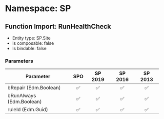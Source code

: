 # Namespace: SP

## Function Import: RunHealthCheck

- Entity type: SP.Site
- Is composable: false
- Is bindable: false

### Parameters

Parameter | SPO | SP 2019 | SP 2016 | SP 2013
----------|:---:|:-------:|:-------:|:-------:
bRepair (Edm.Boolean) | ✅ | ✅ | ✅ | ✅
bRunAlways (Edm.Boolean) | ✅ | ✅ | ✅ | ✅
ruleId (Edm.Guid) | ✅ | ✅ | ✅ | ✅